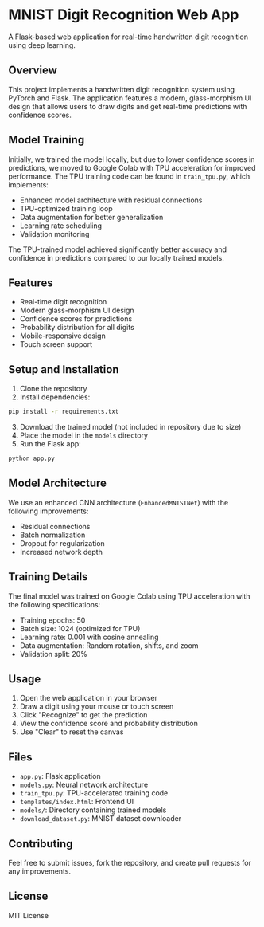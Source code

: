 # MNIST Digit Recognition Web App

A Flask-based web application for real-time handwritten digit recognition using deep learning.

## Overview

This project implements a handwritten digit recognition system using PyTorch and Flask. The application features a modern, glass-morphism UI design that allows users to draw digits and get real-time predictions with confidence scores.

## Model Training

Initially, we trained the model locally, but due to lower confidence scores in predictions, we moved to Google Colab with TPU acceleration for improved performance. The TPU training code can be found in `train_tpu.py`, which implements:

- Enhanced model architecture with residual connections
- TPU-optimized training loop
- Data augmentation for better generalization
- Learning rate scheduling
- Validation monitoring

The TPU-trained model achieved significantly better accuracy and confidence in predictions compared to our locally trained models.

## Features

- Real-time digit recognition
- Modern glass-morphism UI design
- Confidence scores for predictions
- Probability distribution for all digits
- Mobile-responsive design
- Touch screen support

## Setup and Installation

1. Clone the repository
2. Install dependencies:
```bash
pip install -r requirements.txt
```
3. Download the trained model (not included in repository due to size)
4. Place the model in the `models` directory
5. Run the Flask app:
```bash
python app.py
```

## Model Architecture

We use an enhanced CNN architecture (`EnhancedMNISTNet`) with the following improvements:
- Residual connections
- Batch normalization
- Dropout for regularization
- Increased network depth

## Training Details

The final model was trained on Google Colab using TPU acceleration with the following specifications:
- Training epochs: 50
- Batch size: 1024 (optimized for TPU)
- Learning rate: 0.001 with cosine annealing
- Data augmentation: Random rotation, shifts, and zoom
- Validation split: 20%

## Usage

1. Open the web application in your browser
2. Draw a digit using your mouse or touch screen
3. Click "Recognize" to get the prediction
4. View the confidence score and probability distribution
5. Use "Clear" to reset the canvas

## Files

- `app.py`: Flask application
- `models.py`: Neural network architecture
- `train_tpu.py`: TPU-accelerated training code
- `templates/index.html`: Frontend UI
- `models/`: Directory containing trained models
- `download_dataset.py`: MNIST dataset downloader

## Contributing

Feel free to submit issues, fork the repository, and create pull requests for any improvements.

## License

MIT License
